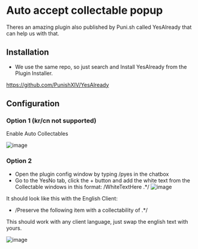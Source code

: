 # Auto accept collectable popup
Theres an amazing plugin also published by Puni.sh called YesAlready that can help us with that.

## Installation

* We use the same repo, so just search and Install YesAlready from the Plugin Installer.
  
https://github.com/PunishXIV/YesAlready

## Configuration
### Option 1 (kr/cn not supported)
Enable Auto Collectables

![image](https://github.com/user-attachments/assets/dd63613f-f61f-4cad-b6e4-8de881318d81)


### Option 2
* Open the plugin config window by typing /pyes in the chatbox
* Go to the YesNo tab, click the + button and add the white text from the Collectable windows in this format: /WhiteTextHere .*/
![image](https://user-images.githubusercontent.com/13919114/212225330-82ca14bf-44d5-4ab9-81c3-6eecef91159b.png)

It should look like this with the English Client: 
* /Preserve the following item with a collectability of .*/

This should work with any client language, just swap the english text with yours.

![image](https://github.com/user-attachments/assets/170c06e2-6b2a-42cc-b262-39fb306fb98f)







